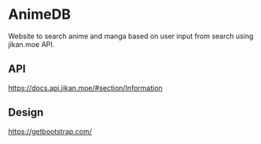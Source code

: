 
# AnimeDB

Website to search anime and manga based on user input from search using jikan.moe API.

## API
https://docs.api.jikan.moe/#section/Information

## Design
https://getbootstrap.com/
